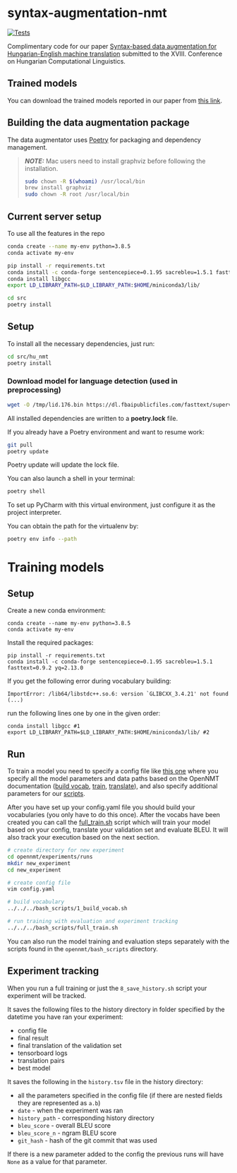# syntax-augmentation-nmt

[![Tests](https://github.com/attilanagy234/syntax-augmentation-nmt/actions/workflows/run-tests.yaml/badge.svg)](https://github.com/attilanagy234/syntax-augmentation-nmt/actions/workflows/run-tests.yaml)

Complimentary code for our paper [Syntax-based data augmentation for Hungarian-English machine translation](https://arxiv.org/abs/2201.06876) submitted to the XVIII. Conference on Hungarian Computational Linguistics.

## Trained models
You can download the trained models reported in our paper from [this link](https://drive.google.com/drive/folders/13t9M0-j96ylqtkH0nd422wVzHmkAjvhk).


## Building the data augmentation package

The data augmentator uses [Poetry](https://python-poetry.org/) for packaging and dependency management.

> **_NOTE:_**  Mac users need to install graphviz before following the installation.
> ```bash
> sudo chown -R $(whoami) /usr/local/bin
> brew install graphviz
> sudo chown -R root /usr/local/bin
> ```

## Current server setup

To use all the features in the repo
```bash
conda create --name my-env python=3.8.5
conda activate my-env

pip install -r requirements.txt
conda install -c conda-forge sentencepiece=0.1.95 sacrebleu=1.5.1 fasttext=0.9.2 yq=2.13.0
conda install libgcc
export LD_LIBRARY_PATH=$LD_LIBRARY_PATH:$HOME/miniconda3/lib/

cd src
poetry install
```

## Setup
To install all the necessary dependencies, just run:
```bash
cd src/hu_nmt
poetry install
```

### Download model for language detection (used in preprocessing)
```bash
wget -O /tmp/lid.176.bin https://dl.fbaipublicfiles.com/fasttext/supervised-models/lid.176.bin
```

All installed dependencies are written to a **poetry.lock** file.


If you already have a Poetry environment and want to resume work:
```bash
git pull
poetry update
```
Poetry update will update the lock file.

You can also launch a shell in your terminal:
```bash
poetry shell
```


To set up PyCharm with this virtual environment, just configure it as the project interpreter.

You can obtain the path for the virtualenv by:
```bash
poetry env info --path
```

# Training models

## Setup
Create a new conda environment:
```shell
conda create --name my-env python=3.8.5
conda activate my-env
```

Install the required packages:
```shell
pip install -r requirements.txt
conda install -c conda-forge sentencepiece=0.1.95 sacrebleu=1.5.1 fasttext=0.9.2 yq=2.13.0
```

If you get the following error during vocabulary building:
```
ImportError: /lib64/libstdc++.so.6: version `GLIBCXX_3.4.21' not found (...)
```

run the following lines one by one in the given order:
```shell
conda install libgcc #1
export LD_LIBRARY_PATH=$LD_LIBRARY_PATH:$HOME/miniconda3/lib/ #2
```


## Run
To train a model you need to specify a config file like [this one](hhttps://github.com/attilanagy234/hu-nmt/blob/main/opennmt/experiments/runs/huen/config.yaml) where you specify all the model parameters and data paths based on the OpenNMT documentation ([build vocab](https://opennmt.net/OpenNMT-py/options/build_vocab.html), [train](https://opennmt.net/OpenNMT-py/options/train.html), [translate](https://opennmt.net/OpenNMT-py/options/translate.html)), and also specify additional parameters for our [scripts](https://github.com/attilanagy234/hu-nmt/tree/main/opennmt/bash_scripts).

After you have set up your config.yaml file you should build your vocabularies (you only have to do this once). After the vocabs have been created you can call the [full_train.sh](https://github.com/attilanagy234/hu-nmt/blob/main/opennmt/bash_scripts/full_train.sh) script which will train your model based on your config, translate your validation set and evaluate BLEU. It will also track your execution based on the next section.

```bash
# create directory for new experiment
cd opennmt/experiments/runs
mkdir new_experiment
cd new_experiment

# create config file
vim config.yaml

# build vocabulary
../../../bash_scripts/1_build_vocab.sh

# run training with evaluation and experiment tracking
../../../bash_scripts/full_train.sh
```

You can also run the model training and evaluation steps separately with the scripts found in the `opennmt/bash_scripts` directory.

## Experiment tracking
When you run a full training or just the `8_save_history.sh` script your experiment will be tracked.

It saves the following files to the history directory in folder specified by the datetime you have ran your experiment:
- config file
- final result
- final translation of the validation set
- tensorboard logs
- translation pairs
- best model

It saves the following in the `history.tsv` file in the history directory:
- all the parameters specified in the config file (if there are nested fields they are represented as `a.b`)
- `date` - when the experiment was ran
- `history_path` - corresponding history directory
- `bleu_score` - overall BLEU score
- `bleu_score_n` - ngram BLEU score
- `git_hash` - hash of the git commit that was used

If there is a new parameter added to the config the previous runs will have `None` as a value for that parameter.
